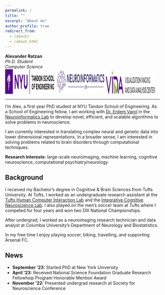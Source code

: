 ```yaml
---
permalink: /
title: ""
excerpt: "About me"
author_profile: true
redirect_from: 
  - /about/
  - /about.html
---
```


**Alexander Ratzan**   
*Ph.D. Student*   
*Computer Science*   
<a href="https://engineering.nyu.edu/academics/departments/computer-science-and-engineering"><img src="images/tandon-logo.png" alt="NYU Tandon" width="160" height="80"></a>
<a href="https://www.neuroinformaticslab.com/"><img src="images/neuroinformatics-logo.jpg" alt="Neuroinformatics Lab" width="160" height="80"></a>
<a href="https://vida.engineering.nyu.edu/"><img src="images/vida-logo.png" alt="VIDA" width="160" height="80"></a>

---

I’m Alex, a first year PhD student at NYU Tandon School of Engineering. As a School of Engineering fellow, I am working with [Dr. Erdem Varol](https://scholar.google.com/citations?user=7GlElV0AAAAJ&hl=en) in the [Neuroinformatics Lab](https://www.neuroinformaticslab.com/) to develop novel, efficient, and scalable algorithms to solve problems in neuroscience. 

I am currently interested in translating complex neural and genetic data into lower dimensional representations. In a broader sense, I am interested in solving problems related to brain disorders through computational techniques. 

**Research Interests:** large-scale neuroimaging, machine learning, cognitive neuroscience, computational psychiatry/neurology


Background
------
I received my Bachelor’s degree in Cognitive & Brain Sciences from Tufts University. At Tufts, I worked as an undergraduate research assistant at the [Tufts Human Computer Interaction Lab](https://tufts-hci-lab.github.io/) and the [Integrative Cognitive Neuroscience Lab](https://tuftsiconlab.weebly.com/). I also played on the men’s soccer team at Tufts where I competed for four years and won two DIII National Championships. 

After undergrad, I worked as a neuroimaging research technician and data analyst at Columbia University’s Department of Neurology and Biostatistics.

In my free time I enjoy playing soccer, biking, travelling, and supporting Arsenal FC.


News
------
* **September '23:** Started PhD at New York University
* **April '23:** Received National Science Foundation Graduate Research Fellowhsip Program Honorable Mention Award
* **November '22:** Presented undergrad research at Society for Neuroscience Conference
